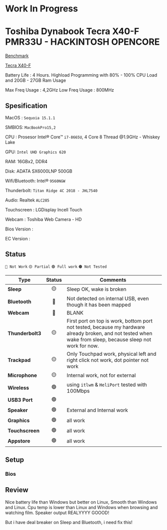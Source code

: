 # **Work In Progress**

# Toshiba Dynabook Tecra X40-F PMR33U - HACKINTOSH OPENCORE

[Benchmark](https://browser.geekbench.com/v6/cpu/9053141 "Geekbench 6")

[Tecra X40-F](https://asia.dynabook.com/laptop/tecra-x40-f/overview.php "Specification Product")

Battery Life : 4 Hours. Highload Programming with 80% - 100% CPU Load and 20GB - 27GB Ram Usage

Max Freq Usage : 4,2GHz
Low Freq Usage : 800MHz

## Spesification
MacOS : `Sequoia 15.1.1`

SMBIOS: `MacBookPro15,2`

CPU : Prosesor Intel® Core™ `i7-8665U`, 4 Core 8 Thread @1.9GHz - Whiskey Lake

GPU: `Intel UHD Graphics 620`

RAM: 16GBx2, DDR4 

Disk: ADATA SX6000LNP 500GB

Wifi/Bluetooth: Intel® `9560NGW`

Thunderbolt: `Titan Ridge 4C 2018 - JHL7540`

Audio: Realtek `ALC285`

Touchscreen : LGDisplay Incell Touch

Webcam : Toshiba Web Camera - HD

Bios Version : 

EC Version :

## Status

`🔴 Not Work` `🟡 Partial` `🟢 Full work` `🟤 Not Tested`

| Type  | Status  | Comments |
| ------------ | :------------: | ------------ |
| **Sleep** | 🟡 | Sleep OK, wake is broken |
| **Bluetooth** | 🔴 | Not detected on internal USB, even though it has been mapped |
| **Webcam** | 🔴 | BLANK |
| **Thunderbolt3** | 🟡 | First port on top is work, bottom port not tested, because my hardware already broken, and not tested when wake from sleep, because sleep not work for now. |
| **Trackpad** | 🟡 | Only Touchpad work, physical left and right click not work, dot pointer not work |
| **Microphone** | 🟡 | Internal work, not for external |
| **Wireless** | 🟢 | using `itlwm` &  `HeliPort`  tested with 100Mbps |
| **USB3 Port** | 🟢 |   |
| **Speaker** | 🟢 | External and Internal work |
| **Graphics** | 🟢 | all work |
| **Touchscreen** | 🟢 | all work |
| **Appstore** | 🟢 | all work |


## Setup

### Bios

## Review

Nice battery life than Windows but better on Linux, Smooth than Windows and Linux. Cpu temp is lower than Linux and Windows when browsing and watching film. Speaker output REALYYYY GOOOD!

But i have deal breaker on Sleep and Bluetooth, i need fix this!

